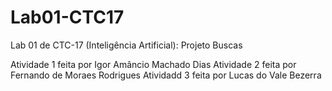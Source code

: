 # Lab01-CTC17
Lab 01 de CTC-17 (Inteligência Artificial): Projeto Buscas

Atividade 1 feita por Igor Amâncio Machado Dias
Atividade 2 feita por Fernando de Moraes Rodrigues
Atividadd 3 feita por Lucas do Vale Bezerra
